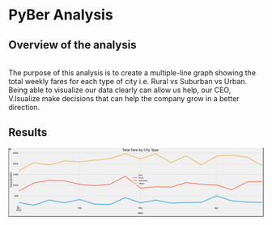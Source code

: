 # PyBer Analysis

## Overview of the analysis
<br/>
The purpose of this analysis is to create a multiple-line graph showing the total weekly fares for each type of city i.e. Rural vs Suburban vs Urban. Being able to visualize our data clearly can allow us help, our CEO, V.Isualize make decisions that can help the company grow in a better direction.

## Results
![Pyber analysis results](/analysis/PyBer_fare_summary.PNG)
<br />
